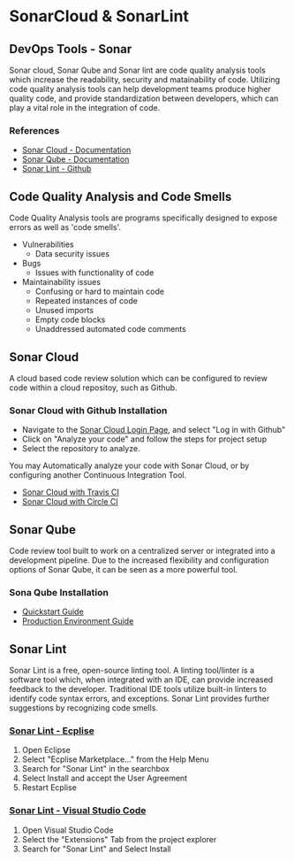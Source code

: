 # SonarCloud & SonarLint
## DevOps Tools - Sonar
Sonar cloud, Sonar Qube and Sonar lint are code quality analysis tools which increase the readability, security and matainability of code. Utilizing code quality analysis tools can help development teams produce higher quality code, and provide standardization between developers, which can play a vital role in the integration of code.

### References
- [Sonar Cloud - Documentation](https://sonarcloud.io/documentation)
- [Sonar Qube - Documentation](https://docs.sonarqube.org/latest/)
- [Sonar Lint - Github](https://github.com/SonarSource/sonarlint-eclipse)

## Code Quality Analysis and Code Smells
Code Quality Analysis tools are programs specifically designed to expose errors as well as 'code smells'.
- Vulnerabilities
  - Data security issues
- Bugs
    - Issues with functionality of code
- Maintainability issues
  - Confusing or hard to maintain code
  - Repeated instances of code
  - Unused imports
  - Empty code blocks
  - Unaddressed automated code comments

## Sonar Cloud
A cloud based code review solution which can be configured to review code within a cloud repositoy, such as Github.

### Sonar Cloud with Github Installation
- Navigate to the [Sonar Cloud Login Page](https://sonarcloud.io/sessions/new), and select "Log in with Github"
- Click on "Analyze your code" and follow the steps for project setup
- Select the repository to analyze.

You may Automatically analyze your code with Sonar Cloud, or by configuring another Continuous Integration Tool.

- [Sonar Cloud with Travis CI](https://sonarcloud.io/documentation/integrations/ci/travis-ci/)
- [Sonar Cloud with Circle CI](https://sonarcloud.io/documentation/integrations/ci/circleci/)

## Sonar Qube
Code review tool built to work on a centralized server or integrated into a development pipeline. Due to the increased flexibility and configuration options of Sonar Qube, it can be seen as a more powerful tool.

### Sona Qube Installation
- [Quickstart Guide](https://docs.sonarqube.org/latest/setup/get-started-2-minutes/)
- [Production Environment Guide](https://docs.sonarqube.org/latest/setup/install-server/)

## Sonar Lint
Sonar Lint is a free, open-source linting tool. A linting tool/linter is a software tool which, when integrated with an IDE, can provide increased feedback to the developer. Traditional IDE tools utilize built-in linters to identify code syntax errors, and exceptions. Sonar Lint provides further suggestions by recognizing code smells.

### [Sonar Lint - Ecplise](https://marketplace.eclipse.org/content/sonarlint)
1. Open Eclipse
2. Select "Ecplise Marketplace..." from the Help Menu
3. Search for "Sonar Lint" in the searchbox
4. Select Install and accept the User Agreement
5. Restart Ecplise

### [Sonar Lint - Visual Studio Code](https://marketplace.visualstudio.com/items?itemName=SonarSource.sonarlint-vscode)
1. Open Visual Studio Code
2. Select the "Extensions" Tab from the project explorer
3. Search for "Sonar Lint" and Select Install